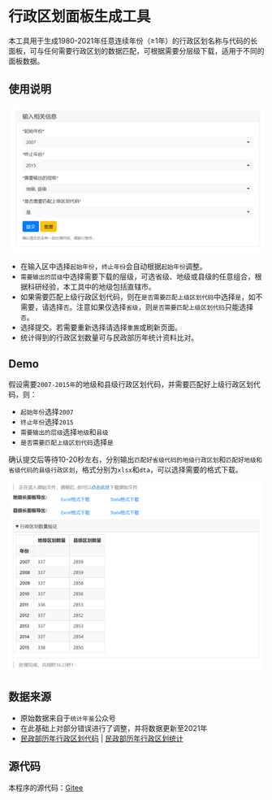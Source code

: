 # 行政区划面板生成工具
    
本工具用于生成1980-2021年任意连续年份（≥1年）的行政区划名称与代码的长面板，可与任何需要行政区划的数据匹配，可根据需要分层级下载，适用于不同的面板数据。

## 使用说明

![界面](images/2022-05-11-01-25-52.png)

- 在输入区中选择`起始年份`，`终止年份`会自动根据`起始年份`调整。
- `需要输出的层级`中选择需要下载的层级，可选省级、地级或县级的任意组合，根据科研经验，本工具中的地级包括直辖市。
- 如果需要匹配上级行政区划代码，则在`是否需要匹配上级区划代码`中选择`是`，如不需要，请选择`否`。注意如果仅选择`省级`，则`是否需要匹配上级区划代码`只能选择`否`。
- 选择提交。若需要重新选择请选择`重置`或刷新页面。
- 统计得到的行政区划数量可与民政部历年统计资料比对。

## Demo

假设需要`2007-2015年`的地级和县级行政区划代码，并需要匹配好上级行政区划代码，则：

- `起始年份`选择`2007`
- `终止年份`选择`2015`
- `需要输出的层级`选择`地级`和`县级`
- `是否需要匹配上级区划代码`选择`是`

确认提交后等待10-20秒左右，分别输出`匹配好省级代码的地级行政区划`和`匹配好地级和省级代码的县级行政区划`，格式分别为`xlsx`和`dta`，可以选择需要的格式下载。

![结果](images/2022-05-11-01-28-07.png)

## 数据来源

- 原始数据来自于`统计年鉴`公众号
- 在此基础上对部分错误进行了调整，并将数据更新至2021年
- [民政部历年行政区划代码](http://www.mca.gov.cn/article/sj/xzqh/1980/)  |  [民政部历年行政区划统计](http://xzqh.mca.gov.cn/statistics/)

## 源代码
本程序的源代码：[Gitee](https://gitee.com/czhweb/qhlgpanel/blob/master/qhlgpanel.py)
    

